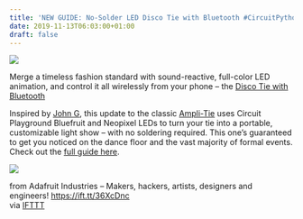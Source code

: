 ```yaml
---
title: 'NEW GUIDE: No-Solder LED Disco Tie with Bluetooth #CircuitPython'
date: 2019-11-13T06:03:00+01:00
draft: false
---
```


![](https://cdn-blog.adafruit.com/uploads/2019/11/thumb2-short-wide-animated-gif-10fps.gif)

Merge a timeless fashion standard with sound-reactive, full-color LED animation, and control it all wirelessly from your phone – the [Disco Tie with Bluetooth](https://learn.adafruit.com/no-solder-circuit-playground-bluetooth-disco-tie)

Inspired by [John G](https://youtu.be/S3amAjYvVjk), this update to the classic [Ampli-Tie](https://learn.adafruit.com/led-ampli-tie/overview) uses Circuit Playground Bluefruit and Neopixel LEDs to turn your tie into a portable, customizable light show – with no soldering required. This one’s guaranteed to get you noticed on the dance floor and the vast majority of formal events. Check out the [full guide here](https://learn.adafruit.com/led-ampli-tie/overview).

![](https://cdn-blog.adafruit.com/uploads/2019/11/app-and-tie.jpg)

  
  
from Adafruit Industries – Makers, hackers, artists, designers and engineers! https://ift.tt/36XcDnc  
via [IFTTT](https://ifttt.com/?ref=da&site=blogger)